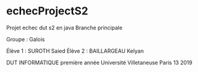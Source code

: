 # echecProjectS2
Projet echec dut s2 en java
Branche principale

Groupe : Galois

Élève 1 : SUROTH Saied
Élève 2 : BAILLARGEAU Kelyan

DUT INFORMATIQUE première année
Université Villetaneuse Paris 13
2019